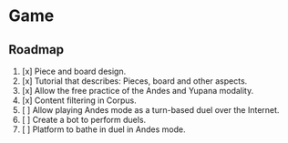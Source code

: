 # Game

## Roadmap

1. [x] Piece and board design.
1. [x] Tutorial that describes: Pieces, board and other aspects.
1. [x] Allow the free practice of the Andes and Yupana modality.
1. [x] Content filtering in Corpus.
1. [ ] Allow playing Andes mode as a turn-based duel over the Internet.
1. [ ] Create a bot to perform duels.
1. [ ] Platform to bathe in duel in Andes mode.
